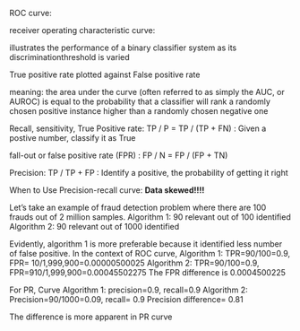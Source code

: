 ROC curve:

receiver operating characteristic curve:

illustrates the performance of a binary classifier system as its discriminationthreshold is varied

True positive rate plotted against False positive rate

meaning:  the area under the curve (often referred to as simply the AUC, or AUROC) is equal to the probability that a classifier will rank a randomly chosen positive instance higher than a randomly chosen negative one

Recall, sensitivity, True Positive rate: TP / P = TP / (TP + FN) : Given a postive number, classify it as True

fall-out or false positive rate (FPR) : FP / N = FP / (FP + TN) 

Precision: TP / TP + FP : Identify a positive, the probability of getting it right

When to Use Precision-recall curve: **Data skewed!!!!**




 Let’s take an example of fraud detection problem where there are 100 frauds out of 2 million samples.
Algorithm 1: 90 relevant out of 100 identified
Algorithm 2: 90 relevant out of 1000 identified
 
Evidently,  algorithm 1 is more preferable because it identified less number of false positive. 
In the context of ROC curve,
Algorithm 1: TPR=90/100=0.9, FPR= 10/1,999,900=0.00000500025
Algorithm 2: TPR=90/100=0.9, FPR=910/1,999,900=0.00045502275
The FPR difference is 0.0004500225

For PR, Curve
Algorithm 1: precision=0.9, recall=0.9
Algorithm 2: Precision=90/1000=0.09, recall= 0.9
Precision difference= 0.81

The difference is more apparent in PR curve
